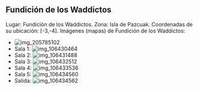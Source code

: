 ## Fundición de los Waddictos
Lugar: Fundición de los Waddictos.
Zona: Isla de Pazcuak.
Coordenadas de su ubicación: [-3,-4].
Imágenes (mapas) de Fundición de los Waddictos:
- ![img_205785102](https://media.discordapp.net/attachments/1115311447145193482/1115347854173667400/205785102.jpg)
- Sala 1: ![img_106430464](https://media.discordapp.net/attachments/1115311447145193482/1115319073492967464/106430464.jpg)
- Sala 2: ![img_106431488](https://media.discordapp.net/attachments/1115311447145193482/1115319093785014293/106431488.jpg)
- Sala 3: ![img_106432512](https://media.discordapp.net/attachments/1115311447145193482/1115319096737812641/106432512.jpg)
- Sala 4: ![img_106433536](https://media.discordapp.net/attachments/1115311447145193482/1115319098407145544/106433536.jpg)
- Sala 5: ![img_106434560](https://media.discordapp.net/attachments/1115311447145193482/1115319100114223104/106434560.jpg)
- Salida: ![img_106434562](https://media.discordapp.net/attachments/1115311447145193482/1115319101838086255/106434562.jpg)